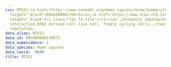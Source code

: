 ```yaml
---
csv: MTSS1,<a href="https://www.ensembl.org/Homo_sapiens/Gene/Summary?db=core;g=ENSG00000170873"
  target="_blank">ENSG00000170873</a>,<a href="https://www.ncbi.nlm.nih.gov/pubmed/23959860"
  target="_blank"><i class="fas fa-file"></i></a>",chromatin immunoprecipitation assay,direct
  interaction,K562 derived cell line cell, freely cycling cells,,,transcriptional
  regulation,
data_alias: MTSS1
data_id: ENSG00000170873
data_numevidence: 1
data_species: Homo sapiens
data_taxid: '9606'
title: MTSS1
---
```

